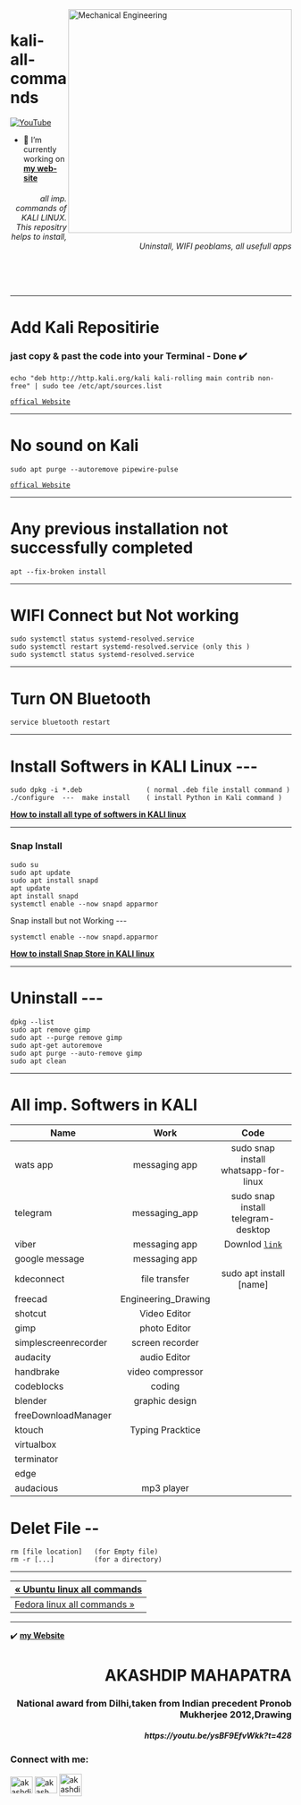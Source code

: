 <img align="right" alt="Mechanical Engineering" width="400" src="https://user-images.githubusercontent.com/81384987/206849634-955fcda0-a46b-4624-a5ad-fa4ffa1eef43.png"> 

# kali-all-commands
[![YouTube](https://yt3.ggpht.com/7tPHyFi7-QyTnhpc484ZzTuRp0fZSY-CUuykvzuKdKYIwt0fmw98SWMqwRy_7pZ6LQzEYJlvXA=s88-c-k-c0x00ffffff-no-rj-mo)](https://www.youtube.com/channel/UCxvmp634YDc41xCWOdvWqoQ)
<br>
- 🔭 I’m currently working on [**my web-site**](https://akashdip2001.github.io/linktree/)


<h6 align="right">all imp. commands of KALI LINUX. This repositry helps to install, Uninstall, WIFI peoblams, all usefull apps </h6>
<br>
<br>

---
# Add Kali Repositirie
<h3> jast copy & past the code into your Terminal - Done ✔️  </h3>

```
echo "deb http://http.kali.org/kali kali-rolling main contrib non-free" | sudo tee /etc/apt/sources.list
```

[`offical Website`](https://www.kali.org/docs/general-use/kali-linux-sources-list-repositories/)

---
# No sound on Kali
```
sudo apt purge --autoremove pipewire-pulse
```
[`offical Website`](https://www.kali.org/docs/troubleshooting/no-sound/)

---
# Any previous installation not successfully completed
```
apt --fix-broken install
```

---

# WIFI Connect but Not working 
```
sudo systemctl status systemd-resolved.service 
sudo systemctl restart systemd-resolved.service (only this )
sudo systemctl status systemd-resolved.service 
```
---
# Turn ON Bluetooth
```
service bluetooth restart
```
---
# Install Softwers in KALI Linux ---
```
sudo dpkg -i *.deb                ( normal .deb file install command )
./configure  ---  make install    ( install Python in Kali command )
```       
       
[**How to install all type of softwers in KALI linux**](https://youtu.be/fDod27oOZCM)      

---
<h3>Snap Install</h3>

```
sudo su
sudo apt update
sudo apt install snapd
apt update
apt install snapd
systemctl enable --now snapd apparmor
```

Snap install but not Working ---
```
systemctl enable --now snapd.apparmor
```         
[**How to install Snap Store in KALI linux**](https://youtu.be/P_qg4ujwypE)

---

# Uninstall  --- 
```
dpkg --list
sudo apt remove gimp
sudo apt --purge remove gimp
sudo apt-get autoremove
sudo apt purge --auto-remove gimp
sudo apt clean
```
---
# All imp. Softwers in KALI

| Name  |    Work       |  Code        |
|-----|:-------------:|:------------:|
| wats app | messaging app | sudo snap install whatsapp-for-linux |
| telegram | messaging_app | sudo snap install telegram-desktop |
| viber | messaging app | Downlod [`link`](https://www.viber.com/en/download/) |
| google message | messaging app |
| kdeconnect | file transfer | sudo apt install [name]
| freecad | Engineering_Drawing |
| shotcut | Video Editor |
| gimp | photo Editor |
| simplescreenrecorder | screen recorder |
| audacity | audio Editor |
| handbrake | video compressor |
| codeblocks | coding |
| blender | graphic design |
| freeDownloadManager |
| ktouch | Typing Pracktice |
| virtualbox |
| terminator |
| edge | 
| audacious | mp3 player |


# Delet File --  
```
rm [file location]   (for Empty file)
rm -r [...]          (for a directory)
```
---

| <a href="https://akashdip2001.github.io/ubuntu-all-commaands/" class="previous">&laquo; Ubuntu linux all commands</a> <br/> |
|-----------------------------------------------------------------------------------------------------------------------------|
| <a href="https://akashdip2001.github.io/fedora-all-imp-commands/" class="next">Fedora linux all commands &raquo;</a> |

---
✔️ [**my Website**](https://akashdip2001.github.io/linktree/)
<h1 align="right">AKASHDIP MAHAPATRA</h1>
<h3 align="right">National award from Dilhi,taken from Indian precedent Pronob Mukherjee 2012,Drawing</h3>
<h5 align="right">https://youtu.be/ysBF9EfvWkk?t=428</h5>

<h3 align="left">Connect with me:</h3>
<p align="left">


<a href="https://linkedin.com/in/akashdip-mahapatra-330687204" target="blank"><img align="center" src="https://raw.githubusercontent.com/rahuldkjain/github-profile-readme-generator/master/src/images/icons/Social/linked-in-alt.svg" alt="akashdip-mahapatra-330687204" height="30" width="40" /></a>
<a href="https://www.youtube.com/c/akash aot" target="blank"><img align="center" src="https://raw.githubusercontent.com/rahuldkjain/github-profile-readme-generator/master/src/images/icons/Social/youtube.svg" alt="akash aot" height="30" width="40" /></a>
<a href="https://akashdip2001.github.io/linktree/" target="blank"><img align="center" src="https://yt3.ggpht.com/7tPHyFi7-QyTnhpc484ZzTuRp0fZSY-CUuykvzuKdKYIwt0fmw98SWMqwRy_7pZ6LQzEYJlvXA=s88-c-k-c0x00ffffff-no-rj-mo" alt="akashdip2001" height="40" width="40" /></a>

</p>
